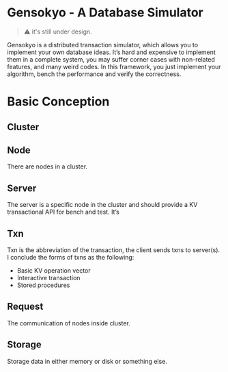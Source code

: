 # Gensokyo - A Database Simulator

> :warning: it's still under design.

Gensokyo is a distributed transaction simulator, which allows you to implement your own database ideas. It’s hard and expensive to implement them in a complete system, you may suffer corner cases with non-related features, and many weird codes. In this framework, you just implement your algorithm, bench the performance and verify the correctness.

# Basic Conception

## Cluster

## Node

There are nodes in a cluster.

## Server

The server is a specific node in the cluster and should provide a KV transactional API for bench and test. It’s 

## Txn

Txn is the abbreviation of the transaction, the client sends txns to server(s). I conclude the forms of txns as the following:

* Basic KV operation vector
* Interactive transaction
* Stored procedures

## Request

The communication of nodes inside cluster.

## Storage

Storage data in either memory or disk or something else.
